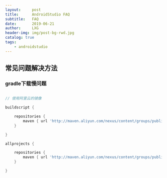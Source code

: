```yaml
---
layout:     post
title:      AndroidStudio FAQ
subtitle:   FAQ
date:       2019-06-21
author:     LXG
header-img: img/post-bg-rwd.jpg
catalog: true
tags:
    - androidstudio
---
```


## 常见问题解决方法

### gradle下载慢问题

```gradle

// 使用阿里云的镜像

buildscript {

    repositories {
        maven { url 'http://maven.aliyun.com/nexus/content/groups/public/' }
    }

}

allprojects {

    repositories {
        maven { url 'http://maven.aliyun.com/nexus/content/groups/public/' }
    }

}

```


